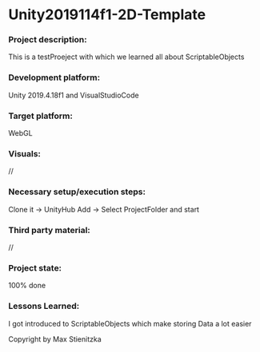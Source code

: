 # Unity2019114f1-2D-Template

### Project description: 
This is a testProeject with which we learned all about ScriptableObjects

### Development platform: 
Unity 2019.4.18f1 and VisualStudioCode

### Target platform: 
WebGL

### Visuals: 
//

### Necessary setup/execution steps: 
Clone it -> UnityHub Add -> Select ProjectFolder and start

### Third party material: 
//

### Project state: 
100% done


### Lessons Learned: 
I got introduced to ScriptableObjects which make storing Data a lot easier

Copyright by Max Stienitzka
